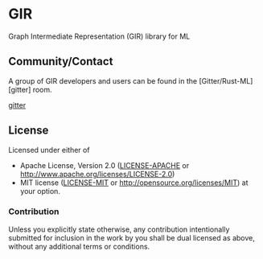 # GIR

Graph Intermediate Representation (GIR) library for ML

## Community/Contact

A group of GIR developers and users can be found in the [Gitter/Rust-ML][gitter] room.

[gitter](https://gitter.im/rust-ml/Lobby)

## License

Licensed under either of
  * Apache License, Version 2.0 ([LICENSE-APACHE](LICENSE-APACHE) or
    http://www.apache.org/licenses/LICENSE-2.0)
  * MIT license ([LICENSE-MIT](LICENSE-MIT) or
    http://opensource.org/licenses/MIT) at your option.

### Contribution

Unless you explicitly state otherwise, any contribution intentionally submitted
for inclusion in the work by you shall be dual licensed as above, without any
additional terms or conditions.